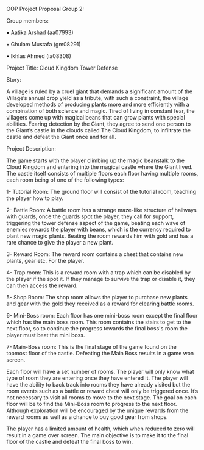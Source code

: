 OOP Project Proposal Group 2:

Group members:

•	Aatika Arshad (aa07993)

•	Ghulam Mustafa (gm08291)

•	Ikhlas Ahmed (ia08308)

Project Title: Cloud Kingdom Tower Defense

Story:

A village is ruled by a cruel giant that demands a significant amount of the Village’s annual crop yield as a tribute, with such a constraint, the village developed methods of producing plants more and more efficiently with a combination of both science and magic. Tired of living in constant fear, the villagers come up with magical beans that can grow plants with special abilities. Fearing detection by the Giant, they agree to send one person to the Giant’s castle in the clouds called The Cloud Kingdom, to infiltrate the castle and defeat the Giant once and for all.

Project Description:

The game starts with the player climbing up the magic beanstalk to the Cloud Kingdom and entering into the magical castle where the Giant lived. The castle itself consists of multiple floors each floor having multiple rooms, each room being of one of the following types:

1-	Tutorial Room: The ground floor will consist of the tutorial room, teaching the player how to play.

2-	Battle Room: A battle room has a strange maze-like structure of hallways with guards, once the guards spot the player, they call for support, triggering the tower defense aspect of the game, beating each wave of enemies rewards the player with beans, which is the currency required to plant new magic plants. Beating the room rewards him with gold and has a rare chance to give the player a new plant.

3-	Reward Room: The reward room contains a chest that contains new plants, gear etc. For the player.

4-	Trap room: This is a reward room with a trap which can be disabled by the player if the spot it. If they manage to survive the trap or disable it, they can then access the reward.

5-	Shop Room: The shop room allows the player to purchase new plants and gear with the gold they received as a reward for clearing battle rooms.

6-	Mini-Boss room: Each floor has one mini-boss room except the final floor which has the main boss room. This room contains the stairs to get to the next floor, so to continue the progress towards the final boss's room the player must beat the mini boss.

7-	Main-Boss room: This is the final stage of the game found on the topmost floor of the castle. Defeating the Main Boss results in a game won screen.

Each floor will have a set number of rooms. The player will only know what type of room they are entering once they have entered it. The player will have the ability to back track into rooms they have already visited but the room events such as a battle or reward chest will only be triggered once. It’s not necessary to visit all rooms to move to the next stage. The goal on each floor will be to find the Mini-Boss room to progress to the next floor. Although exploration will be encouraged by the unique rewards from the reward rooms as well as a chance to buy good gear from shops.

The player has a limited amount of health, which when reduced to zero will result in a game over screen. The main objective is to make it to the final floor of the castle and defeat the final boss to win.
